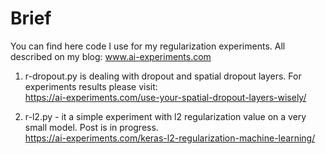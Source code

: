 # Brief
You can find here code I use for my regularization experiments. All described on my blog: www.ai-experiments.com

1. r-dropout.py is dealing with dropout and spatial dropout layers. For experiments results please visit: <br>
https://ai-experiments.com/use-your-spatial-dropout-layers-wisely/ <br>

2. r-l2.py - it a simple experiment with l2 regularization value on a very small model. Post is in progress.<br>
https://ai-experiments.com/keras-l2-regularization-machine-learning/

